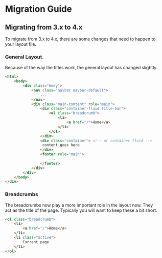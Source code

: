 # Migration Guide

## Migrating from 3.x to 4.x

To migrate from 3.x to 4.x, there are some changes that need to happen to your
layout file.

### General Layout.

Because of the way the titles work, the general layout has changed slightly.

```html
<html>
    <body>
        <div class="body">
            <nav class="navbar navbar-default">
                ...
            </nav>
            <div class="main-content" role="main">
                <div class="container-fluid title-bar">
                    <ol class="breadcrumb">
                        <li>
                            <a href="/">Home</a>
                        </li>
                    </ol>
                </div>
                <div class="container"> <!-- or container fluid -->
                 content goes here
                </div>
                <footer role="main">
                    ...
                </footer>
            </div>
        </div>
    </body>
</div>
```

### Breadcrumbs

The breadcrumbs now play a more important role in the layout now. They act as the
title of the page. Typically you will want to keep these a bit short.

```html
<ol class="breadcrumb">
    <li>
        <a href="/">Home</a>
    </li>
    <li class="active">
        Current page
    </li>
</ol>
```
